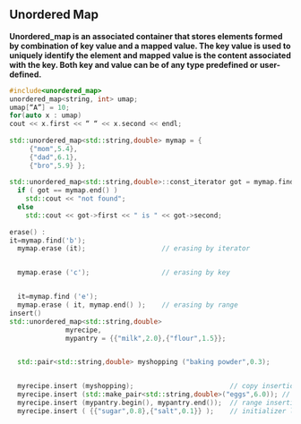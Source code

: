## Unordered Map

**Unordered_map is an associated container that stores elements formed by combination of key value and a mapped value. 
The key value is used to uniquely identify the element and mapped value is the content associated with the key.
Both key and value can be of any type predefined or user-defined.**

```cpp
#include<unordered_map>
unordered_map<string, int> umap;
umap[“A”] = 10;
for(auto x : umap)
cout << x.first << “ “ << x.second << endl;
 
std::unordered_map<std::string,double> mymap = {
     {"mom",5.4},
     {"dad",6.1},
     {"bro",5.9} };
 
std::unordered_map<std::string,double>::const_iterator got = mymap.find (x); // finding x 
  if ( got == mymap.end() )
    std::cout << "not found";
  else
    std::cout << got->first << " is " << got->second;
 
erase() :
it=mymap.find('b');
  mymap.erase (it);                   // erasing by iterator


  mymap.erase ('c');                  // erasing by key


  it=mymap.find ('e');
  mymap.erase ( it, mymap.end() );    // erasing by range
insert()
std::unordered_map<std::string,double>
              myrecipe,
              mypantry = {{"milk",2.0},{"flour",1.5}};


  std::pair<std::string,double> myshopping ("baking powder",0.3);


  myrecipe.insert (myshopping);                        // copy insertion
  myrecipe.insert (std::make_pair<std::string,double>("eggs",6.0)); // move insertion
  myrecipe.insert (mypantry.begin(), mypantry.end());  // range insertion
  myrecipe.insert ( {{"sugar",0.8},{"salt",0.1}} );    // initializer list insertion
  ```
